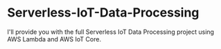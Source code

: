 # Serverless-IoT-Data-Processing
I'll provide you with the full Serverless IoT Data Processing project using AWS Lambda and AWS IoT Core.
